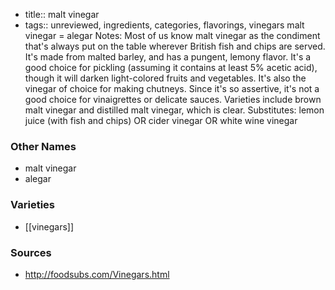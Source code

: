- title:: malt vinegar
- tags:: unreviewed, ingredients, categories, flavorings, vinegars
malt vinegar = alegar Notes: Most of us know malt vinegar as the condiment that's always put on the table wherever British fish and chips are served. It's made from malted barley, and has a pungent, lemony flavor. It's a good choice for pickling (assuming it contains at least 5% acetic acid), though it will darken light-colored fruits and vegetables. It's also the vinegar of choice for making chutneys. Since it's so assertive, it's not a good choice for vinaigrettes or delicate sauces. Varieties include brown malt vinegar and distilled malt vinegar, which is clear. Substitutes: lemon juice (with fish and chips) OR cider vinegar OR white wine vinegar

### Other Names

* malt vinegar
* alegar

### Varieties

* [[vinegars]]

### Sources
* http://foodsubs.com/Vinegars.html
